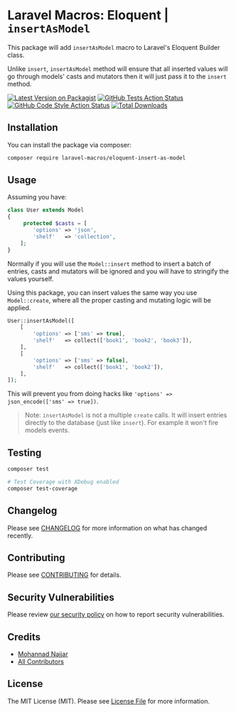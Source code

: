 # Laravel Macros: Eloquent | `insertAsModel`

This package will add `insertAsModel` macro to Laravel's Eloquent Builder class.

Unlike `insert`, `insertAsModel` method will ensure that all inserted values will go through models' casts and mutators then it will just pass it to the `insert` method.

[![Latest Version on Packagist](https://img.shields.io/packagist/v/laravel-macros/eloquent-insert-as-model.svg?style=flat-square)](https://packagist.org/packages/laravel-macros/eloquent-insert-as-model)
[![GitHub Tests Action Status](https://img.shields.io/github/workflow/status/laravel-macros/eloquent-insert-as-model/run-tests?label=tests)](https://github.com/laravel-macros/eloquent-insert-as-model/actions?query=workflow%3Arun-tests+branch%3Amaster)
[![GitHub Code Style Action Status](https://img.shields.io/github/workflow/status/laravel-macros/eloquent-insert-as-model/Check%20&%20fix%20styling?label=code%20style)](https://github.com/laravel-macros/eloquent-insert-as-model/actions?query=workflow%3A"Check+%26+fix+styling"+branch%3Amaster)
[![Total Downloads](https://img.shields.io/packagist/dt/laravel-macros/eloquent-insert-as-model.svg?style=flat-square)](https://packagist.org/packages/laravel-macros/eloquent-insert-as-model)

## Installation

You can install the package via composer:

```bash
composer require laravel-macros/eloquent-insert-as-model
```

## Usage

Assuming you have:

``` php
class User extends Model
{
     protected $casts = [
        'options' => 'json',
        'shelf'   => 'collection',
    ];
}
```

Normally if you will use the `Model::insert` method to insert a batch of entries, casts and mutators will be ignored and you will have to stringify the values yourself.

Using this package, you can insert values the same way you use `Model::create`, where all the proper casting and mutating logic will be applied.

``` php
User::insertAsModel([
    [
        'options' => ['sms' => true],
        'shelf'   => collect(['book1', 'book2', 'book3']),
    ],
    [
        'options' => ['sms' => false],
        'shelf'   => collect(['book1', 'book2']),
    ],
]);
```

This will prevent you from doing hacks like `'options' => json_encode(['sms' => true])`.

> Note: `insertAsModel` is not a multiple `create` calls. It will insert entries directly to the database (just like `insert`). For example it won't fire models events.

## Testing

```bash
composer test

# Test Coverage with XDebug enabled
composer test-coverage
```

## Changelog

Please see [CHANGELOG](CHANGELOG.md) for more information on what has changed recently.

## Contributing

Please see [CONTRIBUTING](.github/CONTRIBUTING.md) for details.

## Security Vulnerabilities

Please review [our security policy](../../security/policy) on how to report security vulnerabilities.

## Credits

- [Mohannad Najjar](https://github.com/MohannadNaj)
- [All Contributors](../../contributors)

## License

The MIT License (MIT). Please see [License File](LICENSE.md) for more information.
